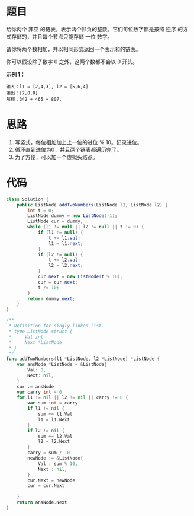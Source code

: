 # 题目

给你两个 非空 的链表，表示两个非负的整数。它们每位数字都是按照 逆序 的方式存储的，并且每个节点只能存储 一位 数字。

请你将两个数相加，并以相同形式返回一个表示和的链表。

你可以假设除了数字 0 之外，这两个数都不会以 0 开头。

**示例 1：**



```
输入：l1 = [2,4,3], l2 = [5,6,4]
输出：[7,0,8]
解释：342 + 465 = 807.
```

# 思路

1. 写竖式，每位相加加上上一位的进位 % 10。记录进位。
2. 循环直到进位为0，并且两个链表都遍历完了。
3. 为了方便，可以加一个虚拟头结点。

# 代码

```java
class Solution {
    public ListNode addTwoNumbers(ListNode l1, ListNode l2) {
        int t = 0;
        ListNode dummy = new ListNode(-1);
        ListNode cur = dummy;
        while (l1 != null || l2 != null || t != 0) {
            if (l1 != null) {
                t += l1.val;
                l1 = l1.next;
            }
            if (l2 != null) {
                t += l2.val;
                l2 = l2.next;
            }
            cur.next = new ListNode(t % 10);
            cur = cur.next;
            t /= 10;
        }
        return dummy.next;
    }
}
```

```go
/**
 * Definition for singly-linked list.
 * type ListNode struct {
 *     Val int
 *     Next *ListNode
 * }
 */
func addTwoNumbers(l1 *ListNode, l2 *ListNode) *ListNode {
    var ansNode *ListNode = &ListNode{
        Val: 0,
        Next: nil,
    }
    cur := ansNode 
    var carry int = 0
    for l1 != nil || l2 != nil || carry != 0 {
        var sum int = carry
        if l1 != nil {
            sum += l1.Val
            l1 = l1.Next
        }
        if l2 != nil {
            sum += l2.Val
            l2 = l2.Next
        }
        carry = sum / 10
        newNode := &ListNode{
            Val : sum % 10,
            Next : nil,
        }
        cur.Next = newNode
        cur = cur.Next
    
    }
    return ansNode.Next
}
```



